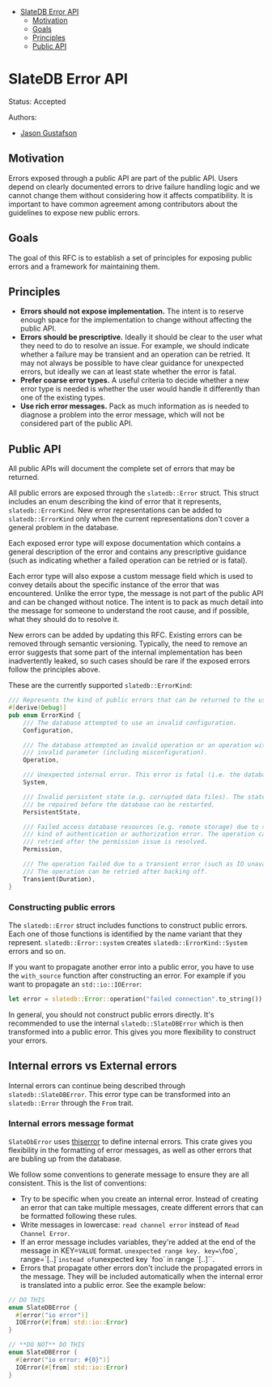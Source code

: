 <!-- TOC start (generated with https://github.com/derlin/bitdowntoc) -->

- [SlateDB Error API](#slatedb-error-api)
   * [Motivation](#motivation)
   * [Goals](#goals)
   * [Principles](#principles)
   * [Public API](#public-api)

<!-- TOC end -->

# SlateDB Error API

Status: Accepted

Authors:

* [Jason Gustafson](https://github.com/hachikuji)

## Motivation

Errors exposed through a public API are part of the public API. Users depend on clearly
documented errors to drive failure handling logic and we cannot change them without considering
how it affects compatibility. It is important to have common agreement among contributors
about the guidelines to expose new public errors.

## Goals

The goal of this RFC is to establish a set of principles for exposing public errors
and a framework for maintaining them.

## Principles

- **Errors should not expose implementation.** The intent is to reserve 
enough space for the implementation to change without affecting the public API.
- **Errors should be prescriptive.** Ideally it should be clear to the user what they need to do
to resolve an issue. For example, we should indicate whether a failure may be transient and
an operation can be retried. It may not always be possible to have clear guidance for 
unexpected errors, but ideally we can at least state whether the error is fatal.
- **Prefer coarse error types.** A useful criteria to decide whether a new error type is needed 
is whether the user would handle it differently than one of the existing types. 
- **Use rich error messages.** Pack as much information as is needed to diagnose a problem
into the error message, which will not be considered part of the public API.

## Public API

All public APIs will document the complete set of errors that may be returned.

All public errors are exposed through the `slatedb::Error` struct. This struct includes an
enum describing the kind of error that it represents, `slatedb::ErrorKind`. New error
representations can be added to `slatedb::ErrorKind` only when the current representations
don't cover a general problem in the database.

Each exposed error type will expose documentation which contains a general description
of the error and contains any prescriptive guidance (such as indicating whether a failed 
operation can  be retried or is fatal).

Each error type will also expose a custom message field which is used to convey details about the specific
instance of the error that was encountered. Unlike the error type, the message is not part of the 
public API and can be changed without notice. The intent is to pack as much detail into the message
for someone to understand the root cause, and if possible, what they should do to resolve it.

New errors can be added by updating this RFC. Existing errors can be removed through semantic 
versioning. Typically, the need to remove an error suggests that some part of the internal 
implementation has been inadvertently leaked, so such cases should be rare if the exposed 
errors follow the principles above.

These are the currently supported `slatedb::ErrorKind`:

```rust
/// Represents the kind of public errors that can be returned to the user.
#[derive(Debug)]
pub enum ErrorKind {
    /// The database attempted to use an invalid configuration.
    Configuration,

    /// The database attempted an invalid operation or an operation with an
    /// invalid parameter (including misconfiguration).
    Operation,

    /// Unexpected internal error. This error is fatal (i.e. the database must be closed).
    System,

    /// Invalid persistent state (e.g. corrupted data files). The state must
    /// be repaired before the database can be restarted.
    PersistentState,

    /// Failed access database resources (e.g. remote storage) due to some
    /// kind of authentication or authorization error. The operation can be
    /// retried after the permission issue is resolved.
    Permission,

    /// The operation failed due to a transient error (such as IO unavailability).
    /// The operation can be retried after backing off.
    Transient(Duration),
}
```

### Constructing public errors

The `slatedb::Error` struct includes functions to construct public errors. Each one of those
functions is identified by the name variant that they represent. `slatedb::Error::system` creates
`slatedb::ErrorKind::System` errors and so on.

If you want to propagate another error into a public error, you have to use the `with_source` function
after constructing an error. For example if you want to propagate an `std::io::IOError`:

```rust
let error = slatedb::Error::operation("failed connection".to_string()).with_source(my_ioerror)
```

In general, you should not construct public errors directly. It's recommended to use the internal `slatedb::SlateDBError`
which is then transformed into a public error. This gives you more flexibility to construct your errors.

## Internal errors vs External errors

Internal errors can continue being described through `slatedb::SlateDBError`. This error
type can be transformed into an `slatedb::Error` through the `From` trait.

### Internal errors message format

`SlateDbError` uses [thiserror](https://docs.rs/thiserror) to define internal errors. This crate gives you flexibility
in the formatting of error messages, as well as other errors that are bubling up from the database.

We follow some conventions to generate message to ensure they are all consistent. This is the list of conventions:

- Try to be specific when you create an internal error. Instead of creating an error that can take multiple messages, create different errors that can be formatted following these rules.
- Write messages in lowercase: `read channel error` instead of `Read Channel Error`.
- If an error message includes variables, they're added at the end of the message in KEY=`VALUE` format. `unexpected range key. key=\`foo\`, range=\`[..]\`` instead of `unexpected key \`foo\` in range \`[..]\``.
- Errors that propagate other errors don't include the propagated errors in the message. They will be included automatically when the internal error is translated into a public error. See the example below:
```rust
// DO THIS
enum SlateDBError {
  #[error("io error")]
  IOError(#[from] std::io::Error)
}

// **DO NOT** DO THIS
enum SlateDBError {
  #[error("io error: #{0}")]
  IOError(#[from] std::io::Error)
}
```

